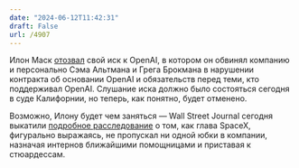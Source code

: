 ```yaml
---
date: "2024-06-12T11:42:31"
draft: False
url: /4907
---
```


Илон Маск [отозвал](https://www.cnbc.com/2024/06/11/elon-musk-drops-suit-against-openai-and-sam-altman.html) свой иск к OpenAI, в котором он обвинял компанию и персонально Сэма Альтмана и Грега Брокмана в нарушении контракта об основании OpenAI и обязательств перед теми, кто поддерживал OpenAI. Слушание иска должно было состояться сегодня в суде Калифорнии, но теперь, как понятно, будет отменено.

Возможно, Илону будет чем заняться — Wall Street Journal сегодня выкатили [подробное расследование](https://www.wsj.com/business/elon-musk-spacex-employee-relationships-8bca2806?mod=hp_lead_pos1) о том, как глава SpaceX, фигурально выражаясь, не пропускал ни одной юбки в компании, назначая интернов ближайшими помощницами и приставая к стюардессам.
